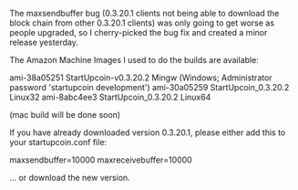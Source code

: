 The maxsendbuffer bug (0.3.20.1 clients not being able to download the block chain from other 0.3.20.1 clients) was only going to get
worse as people upgraded, so I cherry-picked the bug fix and created a minor release yesterday.

The Amazon Machine Images I used to do the builds are available:

  ami-38a05251   StartUpcoin-v0.3.20.2 Mingw    (Windows; Administrator password 'startupcoin development')
  ami-30a05259   StartUpcoin_0.3.20.2 Linux32
  ami-8abc4ee3   StartUpcoin_0.3.20.2 Linux64

(mac build will be done soon)

If you have already downloaded version 0.3.20.1, please either add this to your startupcoin.conf file:

  maxsendbuffer=10000
  maxreceivebuffer=10000

... or download the new version.
